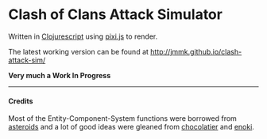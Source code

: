 # Clash of Clans Attack Simulator

Written in [Clojurescript](https://github.com/clojure/clojurescript) using [pixi.js](http://www.pixijs.com/) to render.

The latest working version can be found at http://jmmk.github.io/clash-attack-sim/

**Very much a Work In Progress**


---

#### Credits
Most of the Entity-Component-System functions were borrowed from [asteroids](https://github.com/johntrimble/asteroids) and a lot of good ideas were gleaned from [chocolatier](https://github.com/alexkehayias/chocolatier) and [enoki](https://github.com/harto/enoki).
